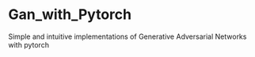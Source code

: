 # Gan_with_Pytorch
Simple and intuitive implementations of Generative Adversarial Networks with pytorch
